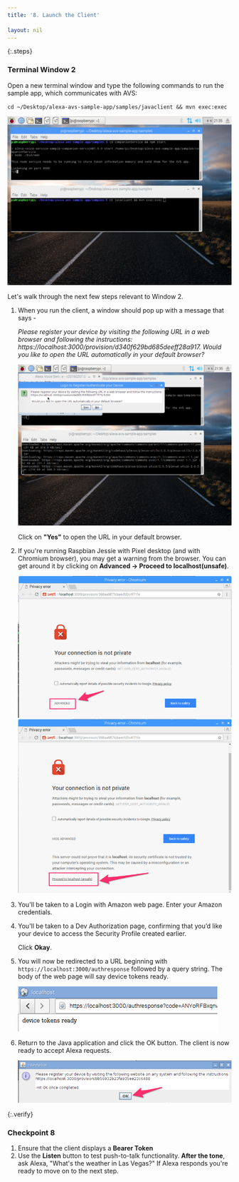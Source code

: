 ```yaml
---
title: '8. Launch the Client'

layout: nil
---
```


{:.steps}
### Terminal Window 2

Open a new terminal window and type the following commands to run the sample app, which communicates with AVS:

	cd ~/Desktop/alexa-avs-sample-app/samples/javaclient && mvn exec:exec

![](assets/avs-pi-3.png)			 

Let's walk through the next few steps relevant to Window 2.

1. When you run the client, a window should pop up with a message that says -

	 *Please register your device by visiting the following URL in a web browser and following the instructions: https://localhost:3000/provision/d340f629bd685deeff28a917. Would you like to open the URL automatically in your default browser?*

	 ![](assets/avs-pi-5.png)

	 Click on **"Yes"** to open the URL in your default browser.

2. If you're running Raspbian Jessie with Pixel desktop (and with Chromium browser), you may get a warning from the browser. You can get around it by clicking on **Advanced -> Proceed to localhost(unsafe)**.

	![](assets/safety-1.png)
	![](assets/safety-2.png)

3. You'll be taken to a Login with Amazon web page. Enter your Amazon credentials.

4. You'll be taken to a Dev Authorization page, confirming that you’d like your device to access the Security Profile created earlier.

	 Click **Okay**.

5. You will now be redirected to a URL beginning with `https://localhost:3000/authresponse` followed by a query string. The body of the web page will say device tokens ready.

	![](assets/avs-device-tokens-ready.png)

6. Return to the Java application and click the OK button. The client is now ready to accept Alexa requests.

	![](assets/avs-click-ok.png)

{:.verify}
### Checkpoint 8

1. Ensure that the client displays a **Bearer Token** 
2. Use the **Listen** button to test push-to-talk functionality. **After the tone**, ask Alexa, "What's the weather in Las Vegas?" If Alexa responds you're ready to move on to the next step.

